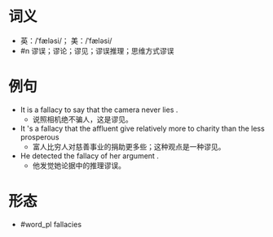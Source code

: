 # 词义
- 英：/ˈfæləsi/； 美：/ˈfæləsi/
- #n 谬误；谬论；谬见；谬误推理；思维方式谬误
# 例句
- It is a fallacy to say that the camera never lies .
	- 说照相机绝不骗人，这是谬见。
- It 's a fallacy that the affluent give relatively more to charity than the less prosperous
	- 富人比穷人对慈善事业的捐助更多些；这种观点是一种谬见。
- He detected the fallacy of her argument .
	- 他发觉她论据中的推理谬误。
# 形态
- #word_pl fallacies
